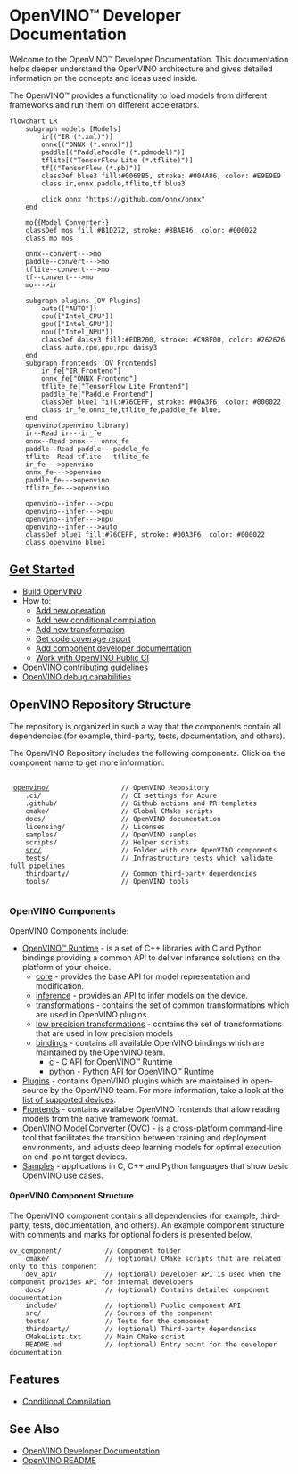 # OpenVINO™ Developer Documentation

Welcome to the OpenVINO™ Developer Documentation. This documentation helps deeper understand the OpenVINO architecture and gives detailed information on the concepts and ideas used inside.

The OpenVINO™ provides a functionality to load models from different frameworks and run them on different accelerators.

```mermaid
flowchart LR
    subgraph models [Models]
        ir[("IR (*.xml)")]
        onnx[("ONNX (*.onnx)")]
        paddle[("PaddlePaddle (*.pdmodel)")]
        tflite[("TensorFlow Lite (*.tflite)")]
        tf[("TensorFlow (*.pb)")]
        classDef blue3 fill:#0068B5, stroke: #004A86, color: #E9E9E9
        class ir,onnx,paddle,tflite,tf blue3

        click onnx "https://github.com/onnx/onnx"
    end

    mo{{Model Converter}}
    classDef mos fill:#B1D272, stroke: #8BAE46, color: #000022
    class mo mos

    onnx--convert--->mo
    paddle--convert--->mo
    tflite--convert--->mo
    tf--convert--->mo
    mo--->ir

    subgraph plugins [OV Plugins]
        auto(["AUTO"])
        cpu(["Intel_CPU"])
        gpu(["Intel_GPU"])
        npu(["Intel_NPU"])
        classDef daisy3 fill:#EDB200, stroke: #C98F00, color: #262626
        class auto,cpu,gpu,npu daisy3
    end
    subgraph frontends [OV Frontends]
        ir_fe["IR Frontend"]
        onnx_fe["ONNX Frontend"]
        tflite_fe["TensorFlow Lite Frontend"]
        paddle_fe["Paddle Frontend"]
        classDef blue1 fill:#76CEFF, stroke: #00A3F6, color: #000022
        class ir_fe,onnx_fe,tflite_fe,paddle_fe blue1
    end
    openvino(openvino library)
    ir--Read ir---ir_fe
    onnx--Read onnx--- onnx_fe
    paddle--Read paddle---paddle_fe
    tflite--Read tflite---tflite_fe
    ir_fe--->openvino
    onnx_fe--->openvino
    paddle_fe--->openvino
    tflite_fe--->openvino

    openvino--infer--->cpu
    openvino--infer--->gpu
    openvino--infer--->npu
    openvino--infer--->auto
    classDef blue1 fill:#76CEFF, stroke: #00A3F6, color: #000022
    class openvino blue1
```

## [Get Started](./get_started.md)

 * [Build OpenVINO](./build.md)
 * How to:
     * [Add new operation](../../src/core/docs/operation_enabling_flow.md)
     * [Add new conditional compilation](../../src/common/conditional_compilation/docs/develop_cc_for_new_component.md)
     * [Add new transformation](#todo)
     * [Get code coverage report](./test_coverage.md)
     * [Add component developer documentation](./dev_doc_guide.md)
     * [Work with OpenVINO Public CI](./public_ci.md)
 * [OpenVINO contributing guidelines](../../CONTRIBUTING.md)
 * [OpenVINO debug capabilities](./debug_capabilities.md)

## OpenVINO Repository Structure

The repository is organized in such a way that the components contain all dependencies (for example, third-party, tests, documentation, and others).

The OpenVINO Repository includes the following components. Click on the component name to get more information:
<pre>
 <code>
 <a href="../../README.md">openvino/</a>                  // OpenVINO Repository
    .ci/                    // CI settings for Azure
    .github/                // Github actions and PR templates
    cmake/                  // Global CMake scripts
    docs/                   // OpenVINO documentation
    licensing/              // Licenses
    samples/                // OpenVINO samples
    scripts/                // Helper scripts
    <a href="../../src/README.md">src/</a>                    // Folder with core OpenVINO components
    tests/                  // Infrastructure tests which validate full pipelines
    thirdparty/             // Common third-party dependencies
    tools/                  // OpenVINO tools
 </code>
</pre>


### OpenVINO Components

OpenVINO Components include:

  * [OpenVINO™ Runtime](https://docs.openvino.ai/2024/openvino-workflow/running-inference.html) - is a set of C++ libraries with C and Python bindings providing a common API to deliver inference solutions on the platform of your choice.
    * [core](././src/core) - provides the base API for model representation and modification.
    * [inference](././src/inference) - provides an API to infer models on the device.
    * [transformations](././src/common/transformations) - contains the set of common transformations which are used in OpenVINO plugins.
    * [low precision transformations](././src/common/low_precision_transformations) - contains the set of transformations that are used in low precision models
    * [bindings](././src/bindings) - contains all available OpenVINO bindings which are maintained by the OpenVINO team.
        * [c](././src/bindings/c) - C API for OpenVINO™ Runtime
        * [python](././src/bindings/python) - Python API for OpenVINO™ Runtime
* [Plugins](././src/plugins) - contains OpenVINO plugins which are maintained in open-source by the OpenVINO team. For more information, take a look at the [list of supported devices](https://docs.openvino.ai/2024/about-openvino/compatibility-and-support/supported-devices.html).
* [Frontends](././src/frontends) - contains available OpenVINO frontends that allow reading models from the native framework format.
* [OpenVINO Model Converter (OVC)](https://docs.openvino.ai/2024/openvino-workflow/model-preparation.html) - is a cross-platform command-line tool that facilitates the transition between training and deployment environments, and adjusts deep learning models for optimal execution on end-point target devices.
* [Samples](https://github.com/openvinotoolkit/openvino/tree/master/samples) - applications in C, C++ and Python languages that show basic OpenVINO use cases.

#### OpenVINO Component Structure

The OpenVINO component contains all dependencies (for example, third-party, tests, documentation, and others). An example component structure with comments and marks for optional folders is presented below.

```
ov_component/           // Component folder
    cmake/              // (optional) CMake scripts that are related only to this component
    dev_api/            // (optional) Developer API is used when the component provides API for internal developers
    docs/               // (optional) Contains detailed component documentation
    include/            // (optional) Public component API
    src/                // Sources of the component
    tests/              // Tests for the component
    thirdparty/         // (optional) Third-party dependencies
    CMakeLists.txt      // Main CMake script
    README.md           // (optional) Entry point for the developer documentation
```


## Features

 * [Conditional Compilation](./conditional_compilation.md)

## See Also

 * [OpenVINO Developer Documentation](./index.md)
 * [OpenVINO README](../../README.md)
